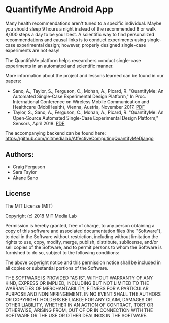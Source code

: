 # QuantifyMe Android App
Many health recommendations aren't tuned to a specific individual. Maybe you should sleep 9 hours a night instead of the recommended 8 or walk 8,000 steps a day to be your best. A scientific way to find personalized recommendations and causal links is to conduct experiments using single-case experimental design; however, properly designed single-case experiments are not easy!

The QuantifyMe platform helps researchers conduct single-case experiments in an automated and scientific manner.

More information about the project and lessons learned can be found in our papers:

* Sano, A., Taylor, S., Ferguson, C., Mohan, A., Picard, R. "QuantifyMe: An Automated Single-Case Experimental Design Platform," In Proc. International Conference on Wireless Mobile Communication and Healthcare (MobiHealth), Vienna, Austria, November 2017. [PDF](http://affect.media.mit.edu/pdfs/17.sanotaylor_etal_quantifyme.pdf)
* Taylor, S., Sano, A., Ferguson, C., Mohan, A., Picard, R. "QuantifyMe: An Open-Source Automated Single-Case Experimental Design Platform," Sensors, April 2018. [PDF](https://dam-prod.media.mit.edu/x/2018/04/05/18.TaylorSano-QuantifyMe.pdf)

The accompanying backend can be found here: 
https://github.com/mitmedialab/AffectiveComputingQuantifyMeDjango

## Authors:
* Craig Ferguson
* Sara Taylor
* Akane Sano

## License
The MIT License (MIT)

Copyright (c) 2018 MIT Media Lab

Permission is hereby granted, free of charge, to any person obtaining a copy of this software and associated documentation files (the "Software"), to deal in the Software without restriction, including without limitation the rights to use, copy, modify, merge, publish, distribute, sublicense, and/or sell copies of the Software, and to permit persons to whom the Software is furnished to do so, subject to the following conditions:

The above copyright notice and this permission notice shall be included in all copies or substantial portions of the Software.

THE SOFTWARE IS PROVIDED "AS IS", WITHOUT WARRANTY OF ANY KIND, EXPRESS OR IMPLIED, INCLUDING BUT NOT LIMITED TO THE WARRANTIES OF MERCHANTABILITY, FITNESS FOR A PARTICULAR PURPOSE AND NONINFRINGEMENT. IN NO EVENT SHALL THE AUTHORS OR COPYRIGHT HOLDERS BE LIABLE FOR ANY CLAIM, DAMAGES OR OTHER LIABILITY, WHETHER IN AN ACTION OF CONTRACT, TORT OR OTHERWISE, ARISING FROM, OUT OF OR IN CONNECTION WITH THE SOFTWARE OR THE USE OR OTHER DEALINGS IN THE SOFTWARE.
